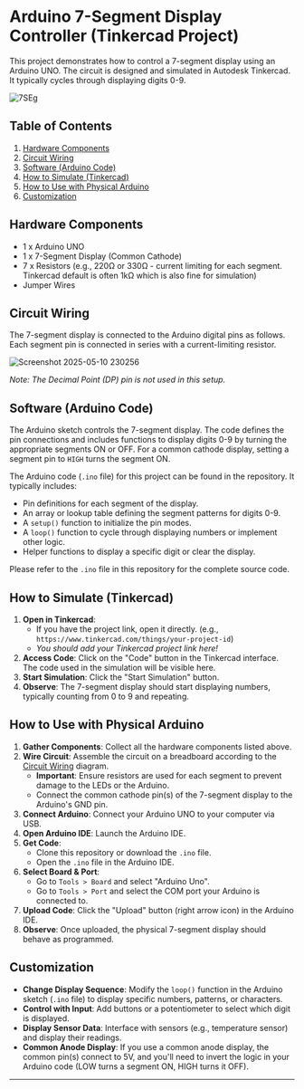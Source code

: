 # Arduino 7-Segment Display Controller (Tinkercad Project)

This project demonstrates how to control a 7-segment display using an Arduino UNO. The circuit is designed and simulated in Autodesk Tinkercad. It typically cycles through displaying digits 0-9.

![7SEg](https://github.com/user-attachments/assets/775a4e07-421a-4fcb-8c29-b2e507b5ef17)


## Table of Contents
1.  [Hardware Components](#hardware-components)
2.  [Circuit Wiring](#circuit-wiring)
3.  [Software (Arduino Code)](#software-arduino-code)
4.  [How to Simulate (Tinkercad)](#how-to-simulate-tinkercad)
5.  [How to Use with Physical Arduino](#how-to-use-with-physical-arduino)
6.  [Customization](#customization)

## Hardware Components
*   1 x Arduino UNO
*   1 x 7-Segment Display (Common Cathode)
*   7 x Resistors (e.g., 220Ω or 330Ω - current limiting for each segment. Tinkercad default is often 1kΩ which is also fine for simulation)
*   Jumper Wires

## Circuit Wiring

The 7-segment display is connected to the Arduino digital pins as follows. Each segment pin is connected in series with a current-limiting resistor.

![Screenshot 2025-05-10 230256](https://github.com/user-attachments/assets/103c14b0-bd95-4236-9635-01b718c879d4)


*Note: The Decimal Point (DP) pin is not used in this setup.*

## Software (Arduino Code)

The Arduino sketch controls the 7-segment display. The code defines the pin connections and includes functions to display digits 0-9 by turning the appropriate segments ON or OFF. For a common cathode display, setting a segment pin to `HIGH` turns the segment ON.

The Arduino code (`.ino` file) for this project can be found in the repository. It typically includes:
*   Pin definitions for each segment of the display.
*   An array or lookup table defining the segment patterns for digits 0-9.
*   A `setup()` function to initialize the pin modes.
*   A `loop()` function to cycle through displaying numbers or implement other logic.
*   Helper functions to display a specific digit or clear the display.

Please refer to the `.ino` file in this repository for the complete source code.

## How to Simulate (Tinkercad)

1.  **Open in Tinkercad**:
    *   If you have the project link, open it directly. (e.g., `https://www.tinkercad.com/things/your-project-id`)
    *   *You should add your Tinkercad project link here!*
2.  **Access Code**: Click on the "Code" button in the Tinkercad interface. The code used in the simulation will be visible here.
3.  **Start Simulation**: Click the "Start Simulation" button.
4.  **Observe**: The 7-segment display should start displaying numbers, typically counting from 0 to 9 and repeating.

## How to Use with Physical Arduino

1.  **Gather Components**: Collect all the hardware components listed above.
2.  **Wire Circuit**: Assemble the circuit on a breadboard according to the [Circuit Wiring](#circuit-wiring) diagram.
    *   **Important**: Ensure resistors are used for each segment to prevent damage to the LEDs or the Arduino.
    *   Connect the common cathode pin(s) of the 7-segment display to the Arduino's GND pin.
3.  **Connect Arduino**: Connect your Arduino UNO to your computer via USB.
4.  **Open Arduino IDE**: Launch the Arduino IDE.
5.  **Get Code**:
    *   Clone this repository or download the `.ino` file.
    *   Open the `.ino` file in the Arduino IDE.
6.  **Select Board & Port**:
    *   Go to `Tools > Board` and select "Arduino Uno".
    *   Go to `Tools > Port` and select the COM port your Arduino is connected to.
7.  **Upload Code**: Click the "Upload" button (right arrow icon) in the Arduino IDE.
8.  **Observe**: Once uploaded, the physical 7-segment display should behave as programmed.

## Customization

*   **Change Display Sequence**: Modify the `loop()` function in the Arduino sketch (`.ino` file) to display specific numbers, patterns, or characters.
*   **Control with Input**: Add buttons or a potentiometer to select which digit is displayed.
*   **Display Sensor Data**: Interface with sensors (e.g., temperature sensor) and display their readings.
*   **Common Anode Display**: If you use a common anode display, the common pin(s) connect to 5V, and you'll need to invert the logic in your Arduino code (LOW turns a segment ON, HIGH turns it OFF).

---
